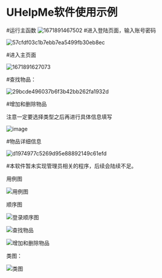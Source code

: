 # UHelpMe软件使用示例
#运行主函数
![1671891467502](https://user-images.githubusercontent.com/114389207/209439707-e9942cb1-096f-46ed-a544-ded7e5837844.png)
#进入登陆页面，输入账号密码

![57cfdf03c1b7ebb7ea5499fb30eb8ec](https://user-images.githubusercontent.com/114389207/209439772-70847896-a627-4199-ab78-dcd0ae87ddd7.png)

#进入主页面

![1671891627073](https://user-images.githubusercontent.com/114389207/209439805-0454e266-278d-4743-8c43-a15d49810eda.png)

#查找物品：

![29bcde496037b6f3b42bb262fa1932d](https://user-images.githubusercontent.com/114389207/209439873-123b64e6-5108-4b53-9a25-7ae44ea618d4.png)

#增加和删除物品

注意一定要选择类型之后再进行具体信息填写

![image](https://user-images.githubusercontent.com/114389207/209439957-b481e2fb-3048-4537-aef7-06fc00dfcf8e.png)

#物品详细信息

![d1974977c5269d95e88892149c61efd](https://user-images.githubusercontent.com/114389207/209439995-d6b3d844-60ab-4f96-902b-1b299812f008.png)


#本软件暂未实现管理员相关的程序，后续会陆续不足。

用例图

![用例图](https://user-images.githubusercontent.com/114389207/209440028-b1dae8d4-a4a6-4561-817f-a98f53e07a75.png)

顺序图

![登录顺序图](https://user-images.githubusercontent.com/114389207/209440053-fe5060bb-d534-4c37-b135-0026a7f48aab.png)


![查找物品](https://user-images.githubusercontent.com/114389207/209440034-b0cdf331-8ab3-4447-a513-48269354f700.png)


![增加和删除物品](https://user-images.githubusercontent.com/114389207/209440040-272ffa3f-bbb2-46de-b630-3f56d9919b39.png)

类图：

![类图](https://user-images.githubusercontent.com/114389207/209440065-7c8e14c2-dcb2-45cd-8b57-4e38ab8e68c5.png)
